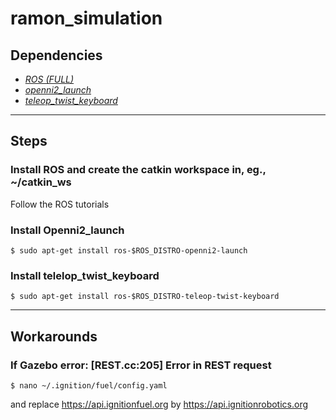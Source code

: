 # ramon_simulation

Dependencies
------------
* [*ROS (FULL)*](http://wiki.ros.org/ROS/Installation)
* [*openni2_launch*](http://wiki.ros.org/openni2_launch)
* [*teleop_twist_keyboard*](http://wiki.ros.org/teleop_twist_keyboard)

--------------
## Steps

### Install ROS and create the catkin workspace in, eg., ~/catkin_ws
Follow the ROS tutorials

### Install Openni2_launch
    $ sudo apt-get install ros-$ROS_DISTRO-openni2-launch

### Install telelop_twist_keyboard
    $ sudo apt-get install ros-$ROS_DISTRO-teleop-twist-keyboard

----------
## Workarounds

### If Gazebo error: [REST.cc:205] Error in REST request
    $ nano ~/.ignition/fuel/config.yaml

and replace https://api.ignitionfuel.org by https://api.ignitionrobotics.org
